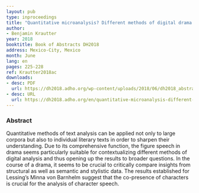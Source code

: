 ```yaml
---
layout: pub
type: inproceedings
title: "Quantitative microanalysis? Different methods of digital drama analysis in comparison"
author:
- Benjamin Krautter
year: 2018
booktitle: Book of Abstracts DH2018
address: Mexico-City, Mexico
month: June
lang: en
pages: 225-228
ref: Krautter2018ac
downloads:
- desc: PDF
  url: https://dh2018.adho.org/wp-content/uploads/2018/06/dh2018_abstracts.pdf
- desc: URL
  url: https://dh2018.adho.org/en/quantitative-microanalysis-different-methods-of-digital-drama-analysis-in-comparison/
---
```


### Abstract
Quantitative methods of text analysis can be applied not only to large corpora but also to individual literary texts in order to sharpen their understanding. Due to its comprehensive function, the figure speech in drama seems particularly suitable for contextualizing different methods of digital analysis and thus opening up the results to broader questions. In the course of a drama, it seems to be crucial to critically compare insights from structural as well as semantic and stylistic data. The results established for Lessing’s Minna von Barnhelm suggest that the co-presence of characters is crucial for the analysis of character speech.
